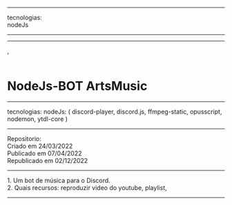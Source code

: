  <br>
<hr />
tecnologias:<br>
   nodeJs<br>
<hr />
<hr />
  ,<br> <br>


# NodeJs-BOT ArtsMusic
<hr />
tecnologias:
   nodeJs: ( discord-player, discord.js, ffmpeg-static, opusscript, nodemon, ytdl-core )
<hr />
Repositorio:<br>
   Criado em 24/03/2022<br>
   Publicado em 07/04/2022<br>
   Republicado em 02/12/2022<br>
<hr />
1. Um bot de música para o Discord.<br>
2. Quais recursos: reproduzir video do youtube, playlist,
<hr />

